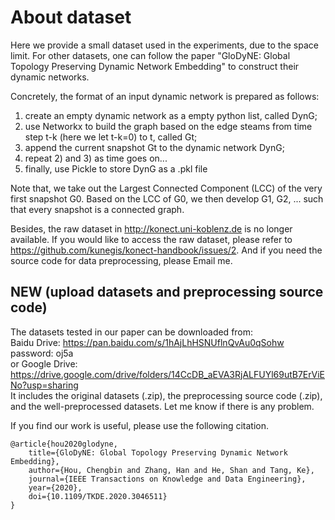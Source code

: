 # About dataset
Here we provide a small dataset used in the experiments, due to the space limit. 
For other datasets, one can follow the paper "GloDyNE: Global Topology Preserving Dynamic Network Embedding" to construct their dynamic networks.

Concretely, the format of an input dynamic network is prepared as follows: <br>
1) create an empty dynamic network as a empty python list, called DynG; <br>
2) use Networkx to build the graph based on the edge steams from time step t-k (here we let t-k=0) to t, called Gt; <br>
3) append the current snapshot Gt to the dynamic network DynG; <br>
4) repeat 2) and 3) as time goes on... <br>
5) finally, use Pickle to store DynG as a .pkl file

Note that, we take out the Largest Connected Component (LCC) of the very first snapshot G0. Based on the LCC of G0, we then develop G1, G2, ... such that every snapshot is a connected graph.

Besides, the raw dataset in http://konect.uni-koblenz.de is no longer available. If you would like to access the raw dataset, please refer to https://github.com/kunegis/konect-handbook/issues/2. And if you need the source code for data preprocessing, please Email me.

## NEW (upload datasets and preprocessing source code)
The datasets tested in our paper can be downloaded from: <br>
Baidu Drive: https://pan.baidu.com/s/1hAjLhHSNUflnQvAu0qSohw password: oj5a <br>
or
Google Drive: https://drive.google.com/drive/folders/14CcDB_aEVA3RjALFUYl69utB7ErViENo?usp=sharing <br>
It includes the original datasets (.zip), the preprocessing source code (.zip), and the well-preprocessed datasets. Let me know if there is any problem.

If you find our work is useful, please use the following citation.
```
@article{hou2020glodyne,
    title={GloDyNE: Global Topology Preserving Dynamic Network Embedding},
    author={Hou, Chengbin and Zhang, Han and He, Shan and Tang, Ke},
    journal={IEEE Transactions on Knowledge and Data Engineering},
    year={2020},
    doi={10.1109/TKDE.2020.3046511}
}
```
